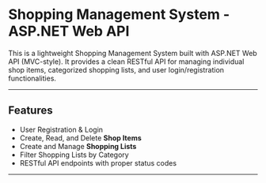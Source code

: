 

# Shopping Management System - ASP.NET Web API

This is a lightweight Shopping Management System built with ASP.NET Web API (MVC-style). It provides a clean RESTful API for managing individual shop items, categorized shopping lists, and user login/registration functionalities.

---

## Features

- User Registration & Login
- Create, Read, and Delete **Shop Items**
- Create and Manage **Shopping Lists**
- Filter Shopping Lists by Category
- RESTful API endpoints with proper status codes

---

